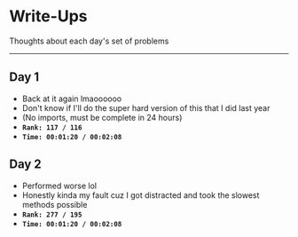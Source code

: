 # Write-Ups

Thoughts about each day's set of problems

---

## Day 1
- Back at it again lmaoooooo
- Don't know if I'll do the super hard version of this that I did last year
- (No imports, must be complete in 24 hours)
- **`Rank: 117 / 116`**
- **`Time: 00:01:20 / 00:02:08`**

## Day 2
- Performed worse lol
- Honestly kinda my fault cuz I got distracted and took the slowest methods possible
- **`Rank: 277 / 195`**
- **`Time: 00:01:20 / 00:02:08`**
